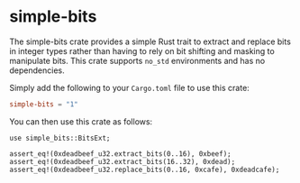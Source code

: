 # simple-bits

The simple-bits crate provides a simple Rust trait to extract and replace bits in integer types rather than having to rely on bit shifting and masking to manipulate bits.
This crate supports `no_std` environments and has no dependencies.

Simply add the following to your `Cargo.toml` file to use this crate:

```toml
simple-bits = "1"
```

You can then use this crate as follows:

```
use simple_bits::BitsExt;

assert_eq!(0xdeadbeef_u32.extract_bits(0..16), 0xbeef);
assert_eq!(0xdeadbeef_u32.extract_bits(16..32), 0xdead);
assert_eq!(0xdeadbeef_u32.replace_bits(0..16, 0xcafe), 0xdeadcafe);
```
